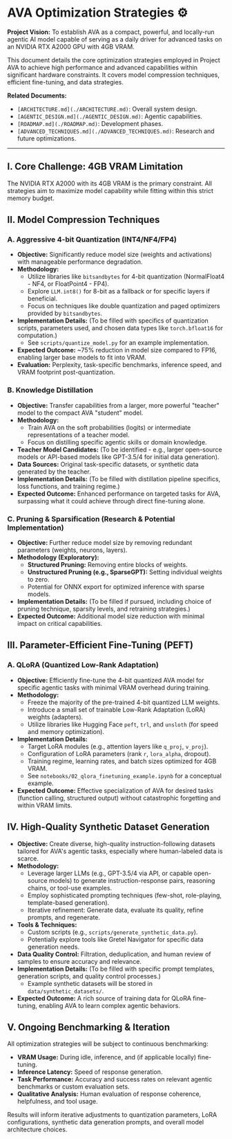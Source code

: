 # AVA Optimization Strategies ⚙️

**Project Vision:** To establish AVA as a compact, powerful, and locally-run agentic AI model capable of serving as a daily driver for advanced tasks on an NVIDIA RTX A2000 GPU with 4GB VRAM.

This document details the core optimization strategies employed in Project AVA to achieve high performance and advanced capabilities within significant hardware constraints. It covers model compression techniques, efficient fine-tuning, and data strategies.

**Related Documents:**
*   `[ARCHITECTURE.md](./ARCHITECTURE.md)`: Overall system design.
*   `[AGENTIC_DESIGN.md](./AGENTIC_DESIGN.md)`: Agentic capabilities.
*   `[ROADMAP.md](./ROADMAP.md)`: Development phases.
*   `[ADVANCED_TECHNIQUES.md](./ADVANCED_TECHNIQUES.md)`: Research and future optimizations.

---

## I. Core Challenge: 4GB VRAM Limitation

The NVIDIA RTX A2000 with its 4GB VRAM is the primary constraint. All strategies aim to maximize model capability while fitting within this strict memory budget.

## II. Model Compression Techniques

### A. Aggressive 4-bit Quantization (INT4/NF4/FP4)

*   **Objective:** Significantly reduce model size (weights and activations) with manageable performance degradation.
*   **Methodology:**
    *   Utilize libraries like `bitsandbytes` for 4-bit quantization (NormalFloat4 - NF4, or FloatPoint4 - FP4).
    *   Explore `LLM.int8()` for 8-bit as a fallback or for specific layers if beneficial.
    *   Focus on techniques like double quantization and paged optimizers provided by `bitsandbytes`.
*   **Implementation Details:** (To be filled with specifics of quantization scripts, parameters used, and chosen data types like `torch.bfloat16` for computation.)
    *   See `scripts/quantize_model.py` for an example implementation.
*   **Expected Outcome:** ~75% reduction in model size compared to FP16, enabling larger base models to fit into VRAM.
*   **Evaluation:** Perplexity, task-specific benchmarks, inference speed, and VRAM footprint post-quantization.

### B. Knowledge Distillation

*   **Objective:** Transfer capabilities from a larger, more powerful "teacher" model to the compact AVA "student" model.
*   **Methodology:**
    *   Train AVA on the soft probabilities (logits) or intermediate representations of a teacher model.
    *   Focus on distilling specific agentic skills or domain knowledge.
*   **Teacher Model Candidates:** (To be identified - e.g., larger open-source models or API-based models like GPT-3.5/4 for initial data generation).
*   **Data Sources:** Original task-specific datasets, or synthetic data generated by the teacher.
*   **Implementation Details:** (To be filled with distillation pipeline specifics, loss functions, and training regime.)
*   **Expected Outcome:** Enhanced performance on targeted tasks for AVA, surpassing what it could achieve through direct fine-tuning alone.

### C. Pruning & Sparsification (Research & Potential Implementation)

*   **Objective:** Further reduce model size by removing redundant parameters (weights, neurons, layers).
*   **Methodology (Exploratory):**
    *   **Structured Pruning:** Removing entire blocks of weights.
    *   **Unstructured Pruning (e.g., SparseGPT):** Setting individual weights to zero.
    *   Potential for ONNX export for optimized inference with sparse models.
*   **Implementation Details:** (To be filled if pursued, including choice of pruning technique, sparsity levels, and retraining strategies.)
*   **Expected Outcome:** Additional model size reduction with minimal impact on critical capabilities.

## III. Parameter-Efficient Fine-Tuning (PEFT)

### A. QLoRA (Quantized Low-Rank Adaptation)

*   **Objective:** Efficiently fine-tune the 4-bit quantized AVA model for specific agentic tasks with minimal VRAM overhead during training.
*   **Methodology:**
    *   Freeze the majority of the pre-trained 4-bit quantized LLM weights.
    *   Introduce a small set of trainable Low-Rank Adaptation (LoRA) weights (adapters).
    *   Utilize libraries like Hugging Face `peft`, `trl`, and `unsloth` (for speed and memory optimization).
*   **Implementation Details:**
    *   Target LoRA modules (e.g., attention layers like `q_proj`, `v_proj`).
    *   Configuration of LoRA parameters (rank `r`, `lora_alpha`, dropout).
    *   Training regime, learning rates, and batch sizes optimized for 4GB VRAM.
    *   See `notebooks/02_qlora_finetuning_example.ipynb` for a conceptual example.
*   **Expected Outcome:** Effective specialization of AVA for desired tasks (function calling, structured output) without catastrophic forgetting and within VRAM limits.

## IV. High-Quality Synthetic Dataset Generation

*   **Objective:** Create diverse, high-quality instruction-following datasets tailored for AVA's agentic tasks, especially where human-labeled data is scarce.
*   **Methodology:**
    *   Leverage larger LLMs (e.g., GPT-3.5/4 via API, or capable open-source models) to generate instruction-response pairs, reasoning chains, or tool-use examples.
    *   Employ sophisticated prompting techniques (few-shot, role-playing, template-based generation).
    *   Iterative refinement: Generate data, evaluate its quality, refine prompts, and regenerate.
*   **Tools & Techniques:**
    *   Custom scripts (e.g., `scripts/generate_synthetic_data.py`).
    *   Potentially explore tools like Gretel Navigator for specific data generation needs.
*   **Data Quality Control:** Filtration, deduplication, and human review of samples to ensure accuracy and relevance.
*   **Implementation Details:** (To be filled with specific prompt templates, generation scripts, and quality control processes.)
    *   Example synthetic datasets will be stored in `data/synthetic_datasets/`.
*   **Expected Outcome:** A rich source of training data for QLoRA fine-tuning, enabling AVA to learn complex agentic behaviors.

## V. Ongoing Benchmarking & Iteration

All optimization strategies will be subject to continuous benchmarking:
*   **VRAM Usage:** During idle, inference, and (if applicable locally) fine-tuning.
*   **Inference Latency:** Speed of response generation.
*   **Task Performance:** Accuracy and success rates on relevant agentic benchmarks or custom evaluation sets.
*   **Qualitative Analysis:** Human evaluation of response coherence, helpfulness, and tool usage.

Results will inform iterative adjustments to quantization parameters, LoRA configurations, synthetic data generation prompts, and overall model architecture choices. 